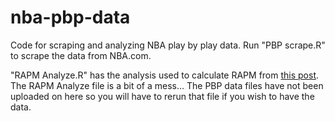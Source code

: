 # nba-pbp-data
Code for scraping and analyzing NBA play by play data. Run "PBP scrape.R" to scrape the data from NBA.com. 

"RAPM Analyze.R" has the analysis used to calculate RAPM from [this post](https://www.brianlefevre.com/wp-content/uploads/2017/09/RAPM_Analyze.html). The RAPM Analyze file is a bit of a mess... The PBP data files have not been uploaded on here so you will have to rerun that file if you wish to have the data.

